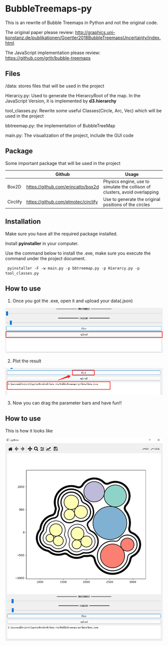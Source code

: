# BubbleTreemaps-py

This is an rewrite of Bubble Treemaps in Python and not the original code.

The original paper please review: http://graphics.uni-konstanz.de/publikationen/Goertler2018BubbleTreemapsUncertainty/index.html

The JavaScript implementation please review: https://github.com/grtlr/bubble-treemaps


## Files

/data: stores files that will be used in the project

Hierarcy.py: Used to generate the HierarcyRoot of the map. In the JavaScript Version, it is implemented by **d3.hierarchy**

tool_classes.py: Rewrite some useful Classes(Circle, Arc, Vec) which will be used in the project

bbtreemap.py: the implementation of BubbleTreeMap

main.py: The visualization of the project, include the GUI code


## Package

Some important package that will be used in the project

|                |Github                     | Usage              |
|----------------|-------------------------------|-------------------------------|
|Box2D|https://github.com/erincatto/box2d| Physics engine, use to simulate the collison of clusters, avoid overlapping|     
|Circlify|https://github.com/elmotec/circlify| Use to generate the original positions of the circles|


## Installation

Make sure you have all the required package installed.

Install **pyinstaller** in your computer.

Use the command below to install the .exe, make sure you execute the command under the project document.

     pyinstaller -F -w main.py -p bbtreemap.py -p Hierarcy.py -p tool_classes.py


## How to use
1. Once you got the .exe, open it and upload your data(.json)

![](https://github.com/ziruiLau/BubbleTreemaps-py/blob/master/pic/1650694419(1).jpg)

2. Plot the result 

![](https://github.com/ziruiLau/BubbleTreemaps-py/blob/master/pic/1650694563(1).jpg)

3. Now you can drag the parameter bars and have fun!!


## How to use
This is how it looks like

![](https://github.com/ziruiLau/BubbleTreemaps-py/blob/master/pic/1650694930(1).jpg)
